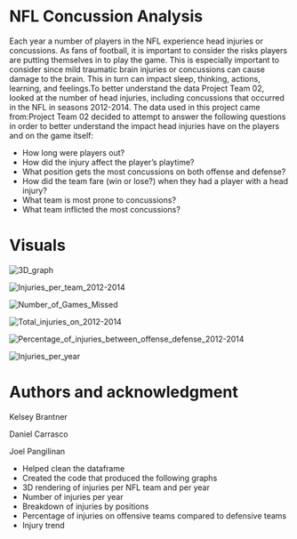 # NFL Concussion Analysis


Each year a number of players in the NFL experience head injuries or concussions. 
As fans of football, it is important to consider the risks players are putting themselves in to play the game. 
This is especially important to consider since mild traumatic brain injuries or concussions can cause damage to the brain. 
This in turn can impact sleep, thinking, actions, learning, and feelings.To better understand the data Project Team 02, 
looked at the number of head injuries, including concussions that occurred in the NFL in seasons 2012-2014. 
The data used in this project came from:Project Team 02 decided to attempt to answer the following questions in order 
to better understand the impact head injuries have on the players and on the game itself:

* How long were players out?
* How did the injury affect the player’s playtime?
* What position gets the most concussions on both offense and defense?
* How did the team fare (win or lose?) when they had a player with a head injury?
* What team is most prone to concussions?
* What team inflicted the most concussions?



# Visuals


![3D_graph](https://user-images.githubusercontent.com/86619869/215665889-3d9677a3-90a1-4b48-a2b5-30e3ca5fa79e.png)


![Injuries_per_team_2012-2014](https://user-images.githubusercontent.com/86619869/215666652-5c1a105d-19f0-46ea-a346-68585d194496.png)

![Number_of_Games_Missed](https://user-images.githubusercontent.com/86619869/215666755-c42db8b6-6feb-4888-9eaf-7a03ef591e6e.png)

![Total_injuries_on_2012-2014](https://user-images.githubusercontent.com/86619869/215666799-d7ea12f7-467a-4bcf-9e6d-f50f0f61c37b.png)

![Percentage_of_injuries_between_offense_defense_2012-2014](https://user-images.githubusercontent.com/86619869/215666839-7d37b6cd-4265-4c7b-b47f-42fb46432ba2.png)

![Injuries_per_year](https://user-images.githubusercontent.com/86619869/215666888-f7a52cc6-cd9a-4777-a7aa-fba1b732be79.png)


# Authors and acknowledgment
Kelsey Brantner

Daniel Carrasco

Joel Pangilinan
* Helped clean the dataframe
* Created the code that produced the following graphs
* 3D rendering of injuries per NFL team and per year
* Number of injuries per year
* Breakdown of injuries by positions
* Percentage of injuries on offensive teams compared to defensive teams
* Injury trend



